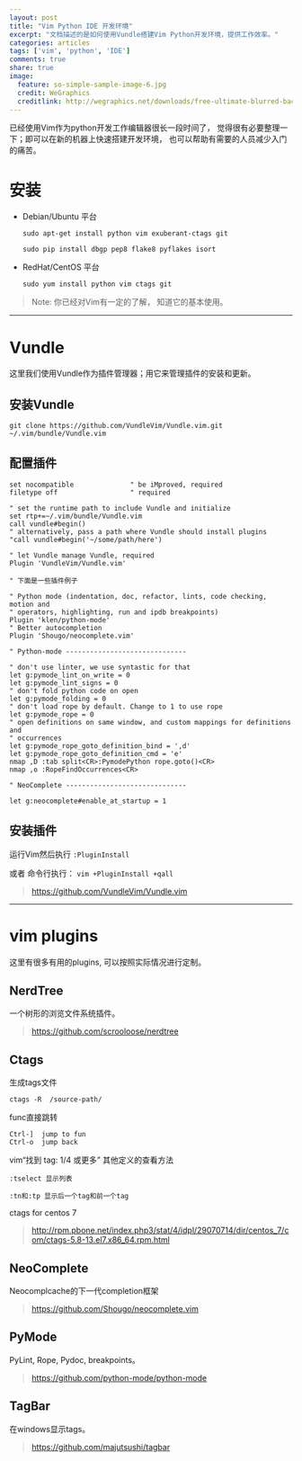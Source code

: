 ```yaml
---
layout: post
title: "Vim Python IDE 开发环境"
excerpt: "文档描述的是如何使用Vundle搭建Vim Python开发环境，提供工作效率。" 
categories: articles
tags: ['vim', 'python', 'IDE']
comments: true
share: true
image:
  feature: so-simple-sample-image-6.jpg
  credit: WeGraphics
  creditlink: http://wegraphics.net/downloads/free-ultimate-blurred-background-pack/
---
```



已经使用Vim作为python开发工作编辑器很长一段时间了， 觉得很有必要整理一下；即可以在新的机器上快速搭建开发环境， 也可以帮助有需要的人员减少入门的痛苦。 

# 安装

* Debian/Ubuntu 平台

  ```
  sudo apt-get install python vim exuberant-ctags git

  sudo pip install dbgp pep8 flake8 pyflakes isort
  ```
  
* RedHat/CentOS 平台

  `sudo yum install python vim ctags git`

> Note: 你已经对Vim有一定的了解， 知道它的基本使用。

----
# Vundle

这里我们使用Vundle作为插件管理器；用它来管理插件的安装和更新。 


## 安装Vundle

`git clone https://github.com/VundleVim/Vundle.vim.git ~/.vim/bundle/Vundle.vim`

## 配置插件

```
set nocompatible              " be iMproved, required
filetype off                  " required

" set the runtime path to include Vundle and initialize
set rtp+=~/.vim/bundle/Vundle.vim
call vundle#begin()
" alternatively, pass a path where Vundle should install plugins
"call vundle#begin('~/some/path/here')

" let Vundle manage Vundle, required
Plugin 'VundleVim/Vundle.vim'

" 下面是一些插件例子

" Python mode (indentation, doc, refactor, lints, code checking, motion and
" operators, highlighting, run and ipdb breakpoints)
Plugin 'klen/python-mode'
" Better autocompletion
Plugin 'Shougo/neocomplete.vim'

" Python-mode ------------------------------

" don't use linter, we use syntastic for that
let g:pymode_lint_on_write = 0
let g:pymode_lint_signs = 0
" don't fold python code on open
let g:pymode_folding = 0
" don't load rope by default. Change to 1 to use rope
let g:pymode_rope = 0
" open definitions on same window, and custom mappings for definitions and
" occurrences
let g:pymode_rope_goto_definition_bind = ',d'
let g:pymode_rope_goto_definition_cmd = 'e'
nmap ,D :tab split<CR>:PymodePython rope.goto()<CR>
nmap ,o :RopeFindOccurrences<CR>

" NeoComplete ------------------------------

let g:neocomplete#enable_at_startup = 1

```

## 安装插件

运行Vim然后执行 `:PluginInstall`

或者
命令行执行： `vim +PluginInstall +qall`


> https://github.com/VundleVim/Vundle.vim

----

# vim plugins

这里有很多有用的plugins, 可以按照实际情况进行定制。 

## NerdTree

一个树形的浏览文件系统插件。 

> https://github.com/scrooloose/nerdtree

## Ctags


生成tags文件

`ctags -R  /source-path/`

func直接跳转
```
Ctrl-]  jump to fun
Ctrl-o  jump back 
```

vim“找到 tag: 1/4 或更多” 其他定义的查看方法
```
:tselect 显示列表

:tn和:tp 显示后一个tag和前一个tag
```
ctags for centos 7 
> http://rpm.pbone.net/index.php3/stat/4/idpl/29070714/dir/centos_7/com/ctags-5.8-13.el7.x86_64.rpm.html 

## NeoComplete

Neocomplcache的下一代completion框架

> https://github.com/Shougo/neocomplete.vim

## PyMode

PyLint, Rope, Pydoc, breakpoints。 

> https://github.com/python-mode/python-mode

## TagBar

在windows显示tags。

> https://github.com/majutsushi/tagbar

